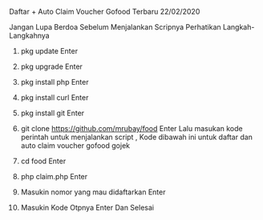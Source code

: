 Daftar + Auto Claim Voucher Gofood Terbaru 22/02/2020


Jangan Lupa Berdoa Sebelum Menjalankan Scripnya
Perhatikan Langkah-Langkahnya

1. pkg update
Enter
2. pkg upgrade
Enter
3. pkg install php
Enter
4. pkg install curl
Enter
5. pkg install git
Enter

7. git clone https://github.com/mrubay/food
Enter
Lalu masukan kode perintah untuk menjalankan script , Kode dibawah ini untuk daftar dan auto claim voucher gofood gojek
8. cd food
Enter
9. php claim.php
Enter
10. Masukin nomor yang mau didaftarkan
Enter
11. Masukin Kode Otpnya
Enter Dan Selesai
